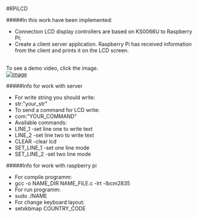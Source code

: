 #RPiLCD

#####In this work have been implemented:
+ Connection LCD display controllers are based on KS0066U to Raspberry PI;
+ Create a client server application. Raspberry Pi has received information from the client and prints it on the LCD screen.

<br>To see a demo video, click the image.
<br>[![image](http://h78563.s06.test-hf.su/images/RPiLCD.jpg)](http://rutube.ru/video/private/b8c501d43e98d5ea1fbca5403386d5a7/?p=lcWzdbw5P-FTmoP5Fnd81A)


#####Info for work with server
 - For write string you should write:
  - str:"your_str"
 - To send a command for LCD write:
  - com:"YOUR_COMMAND"
 - Available commands:
  - LINE_1 -set line one to write text
  - LINE_2 -set line two to write text
  - CLEAR -clear lcd
  - SET_LINE_1 -set one line mode
  - SET_LINE_2 -set two line mode


#####Info for work with raspberry pi
 - For compile programm:
  - gcc -o NAME_DIR NAME_FILE.c -lrt -lbcm2835
 - For run programm:
  - sudo ./NAME
 - For change keyboard layout:
  - setxkbmap COUNTRY_CODE
